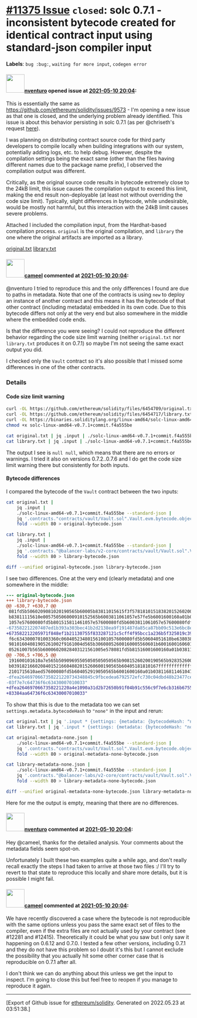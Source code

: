 # [\#11375 Issue](https://github.com/ethereum/solidity/issues/11375) `closed`: solc 0.7.1 - inconsistent bytecode created for identical contract input using standard-json compiler input
**Labels**: `bug :bug:`, `waiting for more input`, `codegen error`


#### <img src="https://avatars.githubusercontent.com/u/2530770?u=a2b81f85d207864b7db06415db53010c21633b33&v=4" width="50">[nventuro](https://github.com/nventuro) opened issue at [2021-05-10 20:04](https://github.com/ethereum/solidity/issues/11375):

This is essentially the same as https://github.com/ethereum/solidity/issues/9573 - I'm opening a new issue as that one is closed, and the underlying problem already identified. This issue is about this behavior persisting in solc 0.7.1 (as per @chriseth's request [here](https://github.com/ethereum/solidity/issues/9573#issuecomment-680212040)).

I was planning on distributing contract source code for third party developers to compile locally when building integrations with our system, potentially adding logs, etc. to help debug. However, despite the compilation settings being the exact same (other than the files having different names due to the package name prefix), I observed the compilation output was different. 

Critically, as the original source code results in bytecode extremely close to the 24kB limit, this issue causes the compilation output to exceed this limit, making the end result non-deployable (at least not without overriding the code size limit). Typically, slight differences in bytecode, while undesirable, would be mostly not harmful, but this interaction with the 24kB limit causes severe problems.

Attached I included the compilation input, from the Hardhat-based compilation process. `original` is the original compilation, and `library` the one where the original artifacts are imported as a library.

[original.txt](https://github.com/ethereum/solidity/files/6454709/original.txt)
[library.txt](https://github.com/ethereum/solidity/files/6454717/library.txt)


#### <img src="https://avatars.githubusercontent.com/u/137030?v=4" width="50">[cameel](https://github.com/cameel) commented at [2021-05-10 20:04](https://github.com/ethereum/solidity/issues/11375#issuecomment-867777856):

@nventuro I tried to reproduce this and the only differences I found are due to paths in metadata. Note that one of the contracts is using `new` to deploy an instance of another contract and this means it has the bytecode of that other contract (including metadata) embedded in its own code. Due to this bytecode differs not only at the very end but also somewhere in the middle where the embedded code ends.

Is that the difference you were seeing? I could not reproduce the different behavior regarding the code size limit warning (neither `original.txt` nor `library.txt` produces it on 0.7.1) so maybe I'm not seeing the same exact output you did.

I checked only the `Vault` contract so it's also possible that I missed some differences in one of the other contracts.

### Details
#### Code size limit warning
```bash
curl -OL https://github.com/ethereum/solidity/files/6454709/original.txt
curl -OL https://github.com/ethereum/solidity/files/6454717/library.txt
curl -OL https://binaries.soliditylang.org/linux-amd64/solc-linux-amd64-v0.7.1+commit.f4a555be
chmod +x solc-linux-amd64-v0.7.1+commit.f4a555be

cat original.txt | jq .input | ./solc-linux-amd64-v0.7.1+commit.f4a555be --standard-json | jq .errors
cat library.txt | jq .input | ./solc-linux-amd64-v0.7.1+commit.f4a555be --standard-json | jq .errors
```

The output I see is `null null`, which means that there are no errors or warnings. I tried it also on versions 0.7.2..0.7.6 and I do get the code size limit warning there but consistently for both inputs.

#### Bytecode differences
I compared the bytecode of the `Vault` contract between the two inputs:
```bash
cat original.txt |
    jq .input |
    ./solc-linux-amd64-v0.7.1+commit.f4a555be --standard-json |
    jq '.contracts."contracts/vault/Vault.sol".Vault.evm.bytecode.object' |
    fold --width 80 > original-bytecode.json

cat library.txt |
    jq .input |
    ./solc-linux-amd64-v0.7.1+commit.f4a555be --standard-json |
    jq '.contracts."@balancer-labs/v2-core/contracts/vault/Vault.sol".Vault.evm.bytecode.object' |
    fold --width 80 > library-bytecode.json

diff --unified original-bytecode.json library-bytecode.json
```
I see two differences. One at the very end (clearly metadata) and one somewhere in the middle:
```diff
--- original-bytecode.json
+++ library-bytecode.json
@@ -630,7 +630,7 @@
 081fd5b5060209081020190565b60005b83811015615f3f578181015183820152602001615f27565
 b83811115610e005750506000910152565b6003811061057e57fe5b6001600160a01b03811681146
 1057e57600080fd5b801515811461057e57600080fd5b6003811061057e57600080fdfea26469706
-673582212207407ed1b393a303bec41b2d2138ea9f191487da85ca87bb09c513e6bc8ef1bd464736
+673582212205971f848ef1b21130755f833287121c5cff4f95bcc1a236b5f325019c39569a364736
 f6c6343000701003360c060405234801561001057600080fd5b50604051610be6380380610be6833
 98101604081905261002f9161004d565b30608052600160005560601b6001600160601b03191660a
 05261007b565b60006020828403121561005e578081fd5b81516001600160a01b038116811461007
@@ -706,5 +706,5 @@
 191600101610a7e565b50909695505050505050565b90815260200190565b9283526001600160a01
 b03918216602084015216604082015260600190565b60405181810167ffffffffffffffff8111828
 2101715610aed57600080fd5b604052919050565b6001600160a01b038116811461047b57600080f
-dfea2646970667358221220734348845c9fbcedea6792572efc730c04dbd48b23477ce93eb33a529
-03f7e7c64736f6c63430007010033"
+dfea2646970667358221220a4e1090a31d2b72650b91f04b91c556c9f7e6cb316b675531d76124e2
+83384aa64736f6c63430007010033"
```

To show that this is due to the metadata too we can set `settings.metadata.bytecodeHash` to `"none"` in the input and rerun:
```bash
cat original.txt | jq '.input * {settings: {metadata: {bytecodeHash: "none"}}}' > original-metadata-none.json
cat library.txt | jq '.input * {settings: {metadata: {bytecodeHash: "none"}}}' > library-metadata-none.json

cat original-metadata-none.json |
    ./solc-linux-amd64-v0.7.1+commit.f4a555be --standard-json |
    jq '.contracts."contracts/vault/Vault.sol".Vault.evm.bytecode.object' |
    fold --width 80 > original-metadata-none-bytecode.json

cat library-metadata-none.json |
    ./solc-linux-amd64-v0.7.1+commit.f4a555be --standard-json |
    jq '.contracts."@balancer-labs/v2-core/contracts/vault/Vault.sol".Vault.evm.bytecode.object' |
    fold --width 80 > library-metadata-none-bytecode.json

diff --unified original-metadata-none-bytecode.json library-metadata-none-bytecode.json
```
Here for me the output is empty, meaning that there are no differences.

#### <img src="https://avatars.githubusercontent.com/u/2530770?u=a2b81f85d207864b7db06415db53010c21633b33&v=4" width="50">[nventuro](https://github.com/nventuro) commented at [2021-05-10 20:04](https://github.com/ethereum/solidity/issues/11375#issuecomment-867963458):

Hey @cameel, thanks for the detailed analysis. Your comments about the metadata fields seem spot-on.

Unfortunately I built these two examples quite a while ago, and don't really recall exactly the steps I had taken to arrive at those two files :/ I'll try to revert to that state to reproduce this locally and share more details, but it is possible I might fail.

#### <img src="https://avatars.githubusercontent.com/u/137030?v=4" width="50">[cameel](https://github.com/cameel) commented at [2021-05-10 20:04](https://github.com/ethereum/solidity/issues/11375#issuecomment-996205837):

We have recently discovered a case where the bytecode is not reproducible with the same options unless you pass the same exact set of files to the compiler, even if the extra files are not actually used by your contract (see #12281 and #12415). Theoretically it could be what you saw but I only saw it happening on 0.6.12 and 0.7.0. I tested a few other versions, including 0.7.1 and they do not have this problem so I doubt it's this but I cannot exclude the possibility that you actually hit some other corner case that is reproducible on 0.7.1 after all.

I don't think we can do anything about this unless we get the input to inspect. I'm going to close this but feel free to reopen if you manage to reproduce it again.


-------------------------------------------------------------------------------



[Export of Github issue for [ethereum/solidity](https://github.com/ethereum/solidity). Generated on 2022.05.23 at 03:51:38.]
